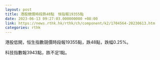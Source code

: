 ```yaml
---
layout: post
title: 港股競價時段跌48點　恒指報19355點
date: 2023-06-13 09:27:03.000000000 +08:00
link: https://news.rthk.hk/rthk/ch/component/k2/1704564-20230613.htm
categories: rthk
---
```


港股低開，恒生指數競價時段報19355點，跌48點，跌幅0.25%。

科技指數報3943點，跌不足1點。
